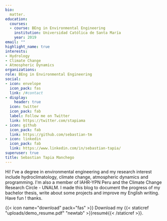```yaml
---
bio: 
  matter.
education:
  courses:
  - course: BEng in Environmental Engineering
    institution: Universidad Católica de Santa María
    year: 2019
email: ""
highlight_name: true
interests:
- Hydrology
- Climate Change
- Atmospheric Dynamics 
organizations:
role: BEng in Environmental Engineering
social:
- icon: envelope
  icon_pack: fas
  link: /#contact
- display:
    header: true
  icon: twitter
  icon_pack: fab
  label: Follow me on Twitter
  link: https://twitter.com/stapiama
- icon: github
  icon_pack: fab
  link: https://github.com/sebastian-tm
- icon: linkedin
  icon_pack: fab
  link: https://www.linkedin.com/in/sebastian-tapia/
superuser: true
title: Sebastian Tapia Manchego
---
```


Hi! I've a degree in environmental engineering and my research interest include hydroclimatology, climate change, atmospheric dynamics and programming. I'm also a member of  IAHR-YPN Peru and the Climate Change Research Circle - UNALM. I made this blog  to document the progress of my bachelor thesis, write about some projects and improve my English writing. Have fun ! thanks.

{{< icon name="download" pack="fas" >}} Download my {{< staticref "uploads/demo_resume.pdf" "newtab" >}}resumé{{< /staticref >}}.
